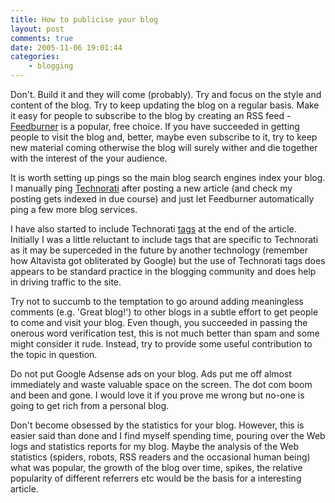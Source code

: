 ```yaml
---
title: How to publicise your blog
layout: post
comments: true
date: 2005-11-06 19:01:44
categories:
    - blogging
---
```

Don't. Build it and they will come (probably). Try and focus on the
style and content of the blog. Try to keep updating the blog on a
regular basis. Make it easy for people to subscribe to the blog by
creating an RSS feed - [Feedburner](http://www.feedburner.com/) is a
popular, free choice. If you have succeeded in getting people to visit
the blog and, better, maybe even subscribe to it, try to keep new
material coming otherwise the blog will surely wither and die together
with the interest of the your audience.

It is worth setting up pings so the main blog search engines index
your blog. I manually ping [Technorati](http://technorati.com/ping/)
after posting a new article (and check my posting gets indexed in due
course) and just let Feedburner automatically ping a few more blog
services.

I have also started to include Technorati
[tags](http://technorati.com/help/tags.html) at the end of the
article.  Initially I was a little reluctant to include tags that are
specific to Technorati as it may be superceded in the future by
another technology (remember how Altavista got obliterated by Google)
but the use of Technorati tags does appears to be standard practice in
the blogging community and does help in driving traffic to the site.

Try not to succumb to the temptation to go around adding meaningless
comments (e.g. 'Great blog!') to other blogs in a subtle effort to get
people to come and visit your blog. Even though, you succeeded in
passing the onerous word verification test, this is not much better
than spam and some might consider it rude. Instead, try to provide
some useful contribution to the topic in question.

Do not put Google Adsense ads on your blog. Ads put me off almost
immediately and waste valuable space on the screen. The dot com boom
and been and gone. I would love it if you prove me wrong but no-one is
going to get rich from a personal blog.

Don't become obsessed by the statistics for your blog. However, this
is easier said than done and I find myself spending time, pouring over
the Web logs and statistics reports for my blog. Maybe the analysis of
the Web statistics (spiders, robots, RSS readers and the occasional
human being) what was popular, the growth of the blog over time,
spikes, the relative popularity of different referrers etc would be
the basis for a interesting article.
